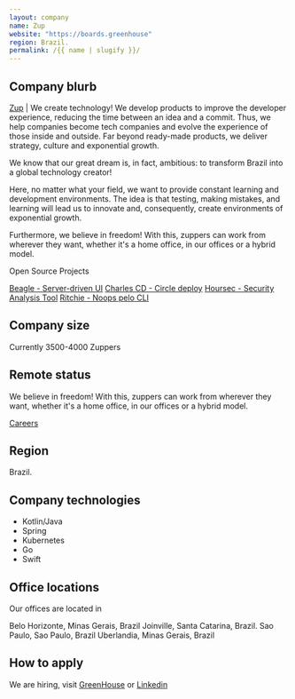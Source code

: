 ```yaml
---
layout: company
name: Zup
website: "https://boards.greenhouse"
region: Brazil.
permalink: /{{ name | slugify }}/
---
```


## Company blurb

[Zup](https://zup.com.br) | We create technology! We develop products to improve the developer experience, reducing the time between an idea and a commit. Thus, we help companies become tech companies and evolve the experience of those inside and outside. Far beyond ready-made products, we deliver strategy, culture and exponential growth.

We know that our great dream is, in fact, ambitious: to transform Brazil into a global technology creator!

Here, no matter what your field, we want to provide constant learning and development environments. The idea is that testing, making mistakes, and learning will lead us to innovate and, consequently, create environments of exponential growth.

Furthermore, we believe in freedom! With this, zuppers can work from wherever they want, whether it's a home office, in our offices or a hybrid model.

Open Source Projects

[Beagle - Server-driven UI](https://usebeagle.io/)
[Charles CD - Circle deploy](https://charlescd.io/)
[Hoursec - Security Analysis Tool](https://horusec.io/site/)
[Ritchie - Noops pelo CLI](https://ritchiecli.io/)


## Company size

Currently 3500-4000 Zuppers

## Remote status

We believe in freedom! With this, zuppers can work from wherever they want, whether it's a home office, in our offices or a hybrid model.

[Careers](https://www.zup.com.br/carreiras)

## Region

Brazil.

## Company technologies

- Kotlin/Java
- Spring
- Kubernetes
- Go
- Swift

## Office locations

Our offices are located in

Belo Horizonte, Minas Gerais, Brazil
Joinville, Santa Catarina, Brazil.
Sao Paulo, Sao Paulo, Brazil
Uberlandia, Minas Gerais, Brazil

## How to apply

We are hiring, visit [GreenHouse](https://boards.greenhouse.io/zupinnovation) or [Linkedin](https://www.linkedin.com/company/zupinnovation/jobs/)